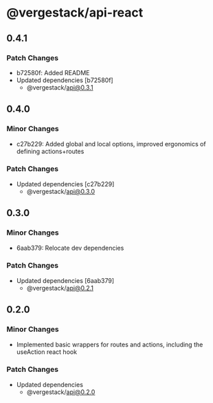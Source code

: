 # @vergestack/api-react

## 0.4.1

### Patch Changes

- b72580f: Added README
- Updated dependencies [b72580f]
  - @vergestack/api@0.3.1

## 0.4.0

### Minor Changes

- c27b229: Added global and local options, improved ergonomics of defining actions+routes

### Patch Changes

- Updated dependencies [c27b229]
  - @vergestack/api@0.3.0

## 0.3.0

### Minor Changes

- 6aab379: Relocate dev dependencies

### Patch Changes

- Updated dependencies [6aab379]
  - @vergestack/api@0.2.1

## 0.2.0

### Minor Changes

- Implemented basic wrappers for routes and actions, including the useAction react hook

### Patch Changes

- Updated dependencies
  - @vergestack/api@0.2.0
